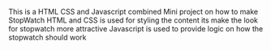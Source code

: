 This is a HTML CSS and Javascript combined Mini project on how to make StopWatch
HTML and CSS is used for styling the content its make the look for stopwatch more attractive 
Javascript is used to provide logic on how the stopwatch should work 
